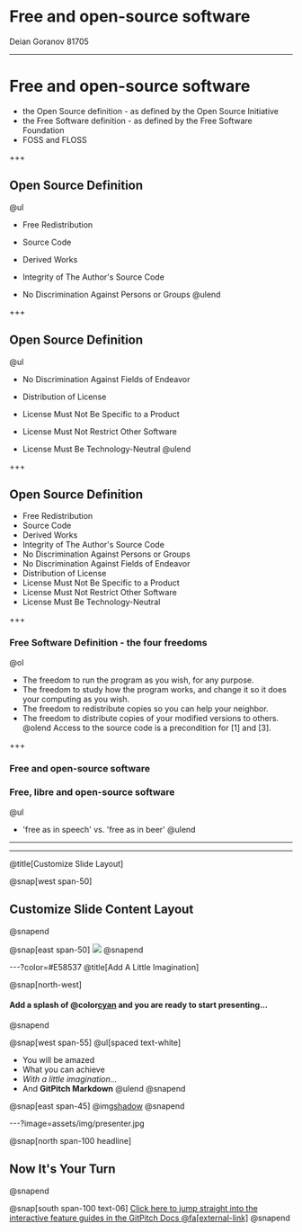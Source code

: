 # Free and open-source software
Deian Goranov 81705

---

# Free and open-source software

- the Open Source definition - as defined by the Open Source Initiative
- the Free Software definition - as defined by the Free Software Foundation
- FOSS and FLOSS

+++
## Open Source Definition

@ul
- Free Redistribution

- Source Code

- Derived Works

- Integrity of The Author's Source Code

- No Discrimination Against Persons or Groups
@ulend

+++
## Open Source Definition

@ul
- No Discrimination Against Fields of Endeavor

- Distribution of License

- License Must Not Be Specific to a Product

- License Must Not Restrict Other Software

- License Must Be Technology-Neutral
@ulend

+++
## Open Source Definition

- Free Redistribution
- Source Code
- Derived Works
- Integrity of The Author's Source Code
- No Discrimination Against Persons or Groups
- No Discrimination Against Fields of Endeavor
- Distribution of License
- License Must Not Be Specific to a Product
- License Must Not Restrict Other Software
- License Must Be Technology-Neutral

+++
### Free Software Definition - the four freedoms
@ol
- The freedom to run the program as you wish, for any purpose.
- The freedom to study how the program works, and change it so it does your computing as you wish.
- The freedom to redistribute copies so you can help your neighbor.
- The freedom to distribute copies of your modified versions to others.
@olend
Access to the source code is a precondition for [1] and [3].

+++
### Free and open-source software
### Free, libre and open-source software
@ul
- 'free as in speech' vs. 'free as in beer'
@ulend

---


---
@title[Customize Slide Layout]

@snap[west span-50]
## Customize Slide Content Layout
@snapend

@snap[east span-50]
![](assets/img/presentation.png)
@snapend

---?color=#E58537
@title[Add A Little Imagination]

@snap[north-west]
#### Add a splash of @color[cyan](**color**) and you are ready to start presenting...
@snapend

@snap[west span-55]
@ul[spaced text-white]
- You will be amazed
- What you can achieve
- *With a little imagination...*
- And **GitPitch Markdown**
@ulend
@snapend

@snap[east span-45]
@img[shadow](assets/img/conference.png)
@snapend

---?image=assets/img/presenter.jpg

@snap[north span-100 headline]
## Now It's Your Turn
@snapend

@snap[south span-100 text-06]
[Click here to jump straight into the interactive feature guides in the GitPitch Docs @fa[external-link]](https://gitpitch.com/docs/getting-started/tutorial/)
@snapend
